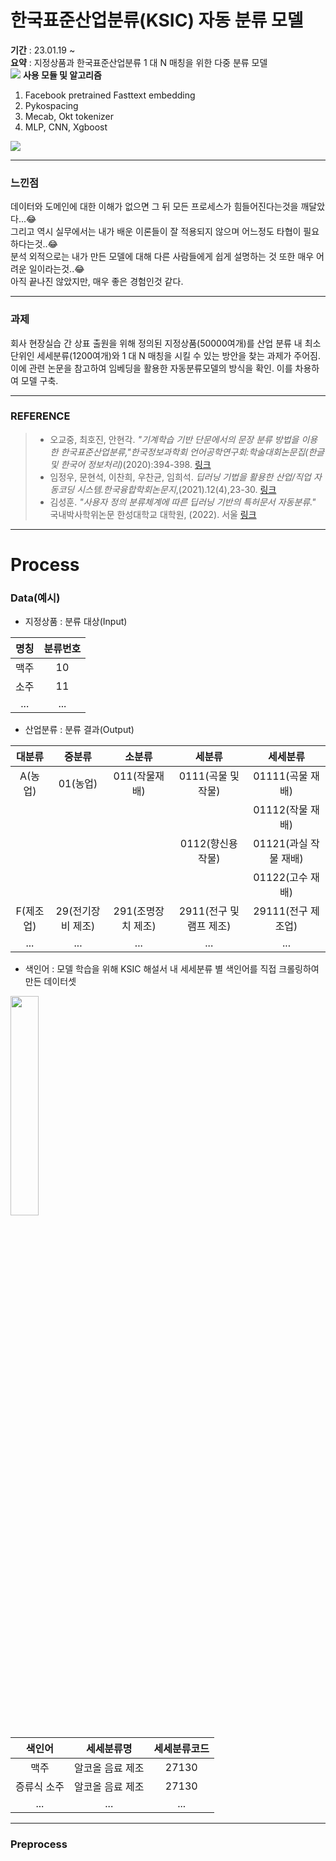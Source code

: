# 한국표준산업분류(KSIC) 자동 분류 모델
__기간__ : 23.01.19 ~  
__요약__ : 지정상품과 한국표준산업분류 1 대 N 매칭을 위한 다중 분류 모델  
<img src="https://velog.velcdn.com/images/pong_jin/post/2cec603b-bcbb-4567-bc73-e75df66415aa/image.png">
__사용 모듈 및 알고리즘__
1. Facebook pretrained Fasttext embedding 
2. Pykospacing
3. Mecab, Okt tokenizer
4. MLP, CNN, Xgboost  

<img src="https://velog.velcdn.com/images/pong_jin/post/5bda8429-ee57-4024-b675-daf5b7e999c1/image.png">  

***
### 느낀점   
데이터와 도메인에 대한 이해가 없으면 그 뒤 모든 프로세스가 힘들어진다는것을 깨달았다...😂  
그리고 역시 실무에서는 내가 배운 이론들이 잘 적용되지 않으며 어느정도 타협이 필요하다는것..😂  
분석 외적으로는 내가 만든 모델에 대해 다른 사람들에게 쉽게 설명하는 것 또한 매우 어려운 일이라는것..😂  
아직 끝나진 않았지만, 매우 좋은 경험인것 같다.
***
### 과제
회사 현장실습 간 상표 출원을 위해 정의된 지정상품(50000여개)를 산업 분류 내 최소단위인 세세분류(1200여개)와 1 대 N 매칭을 시킬 수 있는 방안을 찾는 과제가 주어짐.   
이에 관련 논문을 참고하여 임베딩을 활용한 자동분류모델의 방식을 확인. 이를 차용하여 모델 구축.
***
### REFERENCE
> * 오교중, 최호진, 안현각. _"기계학습 기반 단문에서의 문장 분류 방법을 이용한 한국표준산업분류,"한국정보과학회 언어공학연구회:학술대회논문집(한글 및 한국어 정보처리)_(2020):394-398. [링크](https://koreascience.kr/article/CFKO202030060861862.pub?&lang=ko&orgId=sighlt)  
> * 임정우, 문현석, 이찬희, 우찬균, 임희석. _딥러닝 기법을 활용한 산업/직업 자동코딩 시스템.한국융합학회논문지_,(2021).12(4),23-30.
[링크](https://www.dbpia.co.kr/journal/articleDetail?nodeId=NODE10659726)  
> * 김성훈. _"사용자 정의 분류체계에 따른 딥러닝 기반의 특허문서 자동분류."_ 국내박사학위논문 한성대학교 대학원, (2022). 서울
[링크](http://www.riss.kr/search/detail/DetailView.do?p_mat_type=be54d9b8bc7cdb09&control_no=7933f6ed6ac8df7effe0bdc3ef48d419)
***
# Process
### Data(예시)
* 지정상품  :  분류 대상(Input) 

| 명칭 | 분류번호 |
| :---: | :----: |
| 맥주 | 10 |
| 소주 | 11 |
| ... | ... |    

* 산업분류 : 분류 결과(Output)  

| 대분류 | 중분류 | 소분류 | 세분류 | 세세분류 |
| :---: | :----: | :---: | :----: | :---: |
| A(농업) | 01(농업) | 011(작물재배) | 0111(곡물 및 작물) | 01111(곡물 재배) |
|  |  |  |  | 01112(작물 재배) |
|  |  |  | 0112(향신용 작물) | 01121(과실 작물 재배) |
|  |  |  |  | 01122(고수 재배) |
| F(제조업) | 29(전기장비 제조) | 291(조명장치 제조) | 2911(전구 및 램프 제조) | 29111(전구 제조업) |
| ... | ... |  ... | ... | ... |   

* 색인어 : 모델 학습을 위해 KSIC 해설서 내 세세분류 별 색인어를 직접 크롤링하여 만든 데이터셋
<img src="https://velog.velcdn.com/images/pong_jin/post/b0a20f45-1182-43e5-a4bd-7c55780da9fd/image.PNG" width="30%" height="30%">  

| 색인어 | 세세분류명 | 세세분류코드 |
| :---: | :----: |:----: |
| 맥주 | 알코올 음료 제조 | 27130 |
| 증류식 소주 | 알코올 음료 제조 | 27130 |
| ... | ... | ... |   

***
### Preprocess

